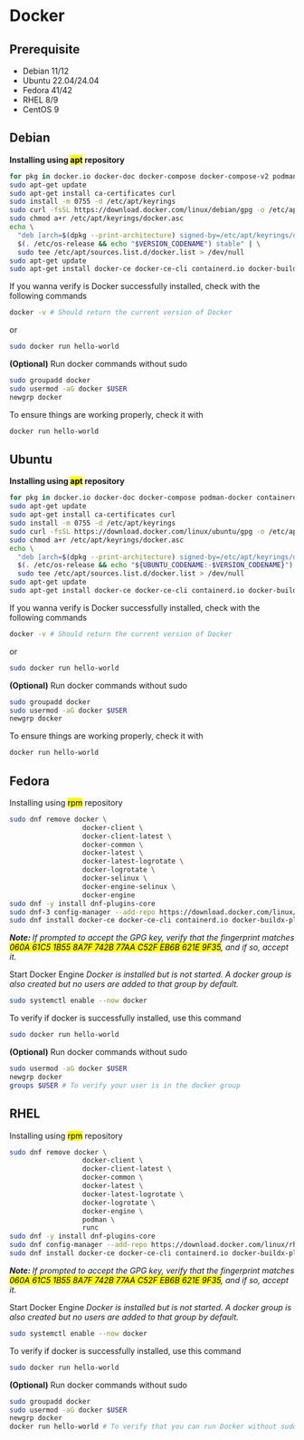 # Docker
<h2>Prerequisite</h3>
<ul>
  <li>Debian 11/12</li>
  <li>Ubuntu 22.04/24.04</li>
  <li>Fedora 41/42</li>
  <li>RHEL 8/9</li>
  <li>CentOS 9</li>
</ul>

<h2>Debian</h2>
<p><b>Installing using <mark>apt</mark> repository</b></p>

```bash
for pkg in docker.io docker-doc docker-compose docker-compose-v2 podman-docker containerd runc; do sudo apt-get remove $pkg; done
sudo apt-get update
sudo apt-get install ca-certificates curl
sudo install -m 0755 -d /etc/apt/keyrings
sudo curl -fsSL https://download.docker.com/linux/debian/gpg -o /etc/apt/keyrings/docker.asc
sudo chmod a+r /etc/apt/keyrings/docker.asc
echo \
  "deb [arch=$(dpkg --print-architecture) signed-by=/etc/apt/keyrings/docker.asc] https://download.docker.com/linux/debian \
  $(. /etc/os-release && echo "$VERSION_CODENAME") stable" | \
  sudo tee /etc/apt/sources.list.d/docker.list > /dev/null
sudo apt-get update
sudo apt-get install docker-ce docker-ce-cli containerd.io docker-buildx-plugin docker-compose-plugin -y
```
<p>If you wanna verify is Docker successfully installed, check with the following commands</p>

```bash
docker -v # Should return the current version of Docker
```
<p>or</p>

```bash
sudo docker run hello-world
```

<p><b>(Optional)</b> Run docker commands without sudo</p>

```bash
sudo groupadd docker
sudo usermod -aG docker $USER
newgrp docker
```
<p>To ensure things are working properly, check it with</p>

```bash
docker run hello-world
```

<h2>Ubuntu</h2>
<p><b>Installing using <mark>apt</mark> repository</b></p>

```bash
for pkg in docker.io docker-doc docker-compose podman-docker containerd runc; do sudo apt-get remove $pkg; done
sudo apt-get update
sudo apt-get install ca-certificates curl
sudo install -m 0755 -d /etc/apt/keyrings
sudo curl -fsSL https://download.docker.com/linux/ubuntu/gpg -o /etc/apt/keyrings/docker.asc
sudo chmod a+r /etc/apt/keyrings/docker.asc
echo \
  "deb [arch=$(dpkg --print-architecture) signed-by=/etc/apt/keyrings/docker.asc] https://download.docker.com/linux/ubuntu \
  $(. /etc/os-release && echo "${UBUNTU_CODENAME:-$VERSION_CODENAME}") stable" | \
  sudo tee /etc/apt/sources.list.d/docker.list > /dev/null
sudo apt-get update
sudo apt-get install docker-ce docker-ce-cli containerd.io docker-buildx-plugin docker-compose-plugin -y
```
<p>If you wanna verify is Docker successfully installed, check with the following commands</p>

```bash
docker -v # Should return the current version of Docker
```
<p>or</p>

```bash
sudo docker run hello-world
```

<p><b>(Optional)</b> Run docker commands without sudo</p>

```bash
sudo groupadd docker
sudo usermod -aG docker $USER
newgrp docker
```
<p>To ensure things are working properly, check it with</p>

```bash
docker run hello-world
```

<h2>Fedora</h2>
<p>Installing using <mark>rpm</mark> repository</p>

```bash
sudo dnf remove docker \
                  docker-client \
                  docker-client-latest \
                  docker-common \
                  docker-latest \
                  docker-latest-logrotate \
                  docker-logrotate \
                  docker-selinux \
                  docker-engine-selinux \
                  docker-engine
sudo dnf -y install dnf-plugins-core
sudo dnf-3 config-manager --add-repo https://download.docker.com/linux/fedora/docker-ce.repo
sudo dnf install docker-ce docker-ce-cli containerd.io docker-buildx-plugin docker-compose-plugin
```
<p><i><b>Note: </b>If prompted to accept the GPG key, verify that the fingerprint matches <mark>060A 61C5 1B55 8A7F 742B 77AA C52F EB6B 621E 9F35</mark>, and if so, accept it.</i></p>

<p>Start Docker Engine <i>Docker is installed but is not started. A docker group is also created but no users are added to that group by default.</i></p>

```bash
sudo systemctl enable --now docker
```

<p>To verify if docker is successfully installed, use this command</p>

```bash
sudo docker run hello-world
```

<p><b>(Optional)</b> Run docker commands without sudo</p>

```bash
sudo usermod -aG docker $USER
newgrp docker
groups $USER # To verify your user is in the docker group
```

<h2>RHEL</h2>
<p>Installing using <mark>rpm</mark> repository</p>

```bash
sudo dnf remove docker \
                  docker-client \
                  docker-client-latest \
                  docker-common \
                  docker-latest \
                  docker-latest-logrotate \
                  docker-logrotate \
                  docker-engine \
                  podman \
                  runc
sudo dnf -y install dnf-plugins-core
sudo dnf config-manager --add-repo https://download.docker.com/linux/rhel/docker-ce.repo
sudo dnf install docker-ce docker-ce-cli containerd.io docker-buildx-plugin docker-compose-plugin
```
<p><i><b>Note: </b>If prompted to accept the GPG key, verify that the fingerprint matches <mark>060A 61C5 1B55 8A7F 742B 77AA C52F EB6B 621E 9F35</mark>, and if so, accept it.</i></p>

<p>Start Docker Engine <i>Docker is installed but is not started. A docker group is also created but no users are added to that group by default.</i></p>

```bash
sudo systemctl enable --now docker
```

<p>To verify if docker is successfully installed, use this command</p>

```bash
sudo docker run hello-world
```

<p><b>(Optional)</b> Run docker commands without sudo</p>

```bash
sudo groupadd docker
sudo usermod -aG docker $USER
newgrp docker
docker run hello-world # To verify that you can run Docker without sudo
```
